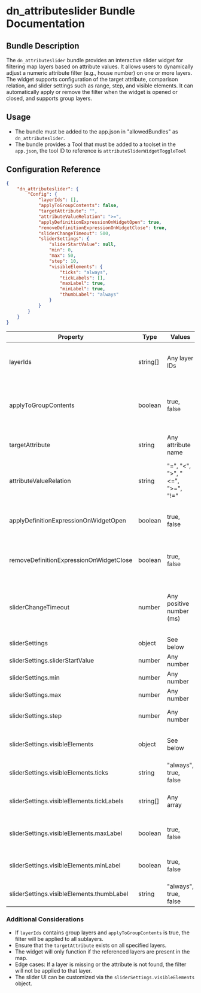 # dn_attributeslider Bundle Documentation

## Bundle Description
The `dn_attributeslider` bundle provides an interactive slider widget for filtering map layers based on attribute values. It allows users to dynamically adjust a numeric attribute filter (e.g., house number) on one or more layers. The widget supports configuration of the target attribute, comparison relation, and slider settings such as range, step, and visible elements. It can automatically apply or remove the filter when the widget is opened or closed, and supports group layers.

## Usage
- The bundle must be added to the app.json in "allowedBundles" as `dn_attributeslider`.
- The bundle provides a Tool that must be added to a toolset in the `app.json`, the tool ID to reference is `attributeSliderWidgetToggleTool`

## Configuration Reference

```json
{
    "dn_attributeslider": {
        "Config": {
            "layerIds": [],
            "applyToGroupContents": false,
            "targetAttribute": "",
            "attributeValueRelation": ">=",
            "applyDefinitionExpressionOnWidgetOpen": true,
            "removeDefinitionExpressionOnWidgetClose": true,
            "sliderChangeTimeout": 500,
            "sliderSettings": {
                "sliderStartValue": null,
                "min": 0,
                "max": 50,
                "step": 10,
                "visibleElements": {
                    "ticks": "always",
                    "tickLabels": [],
                    "maxLabel": true,
                    "minLabel": true,
                    "thumbLabel": "always"
                }
            }
        }
    }
}
```

| Property                                  | Type     | Values                          | Default  | Description                                                  |
|-------------------------------------------|----------|---------------------------------|----------|--------------------------------------------------------------|
| layerIds                                  | string[] | Any layer IDs                   | []       | List of layer IDs to which the slider filter will be applied |
| applyToGroupContents                      | boolean  | true, false                     | false    | Whether to apply the filter to all sublayers of group layers |
| targetAttribute                           | string   | Any attribute name              | ""       | The attribute field to filter on                             |
| attributeValueRelation                    | string   | "=", "<", ">", "<=", ">=", "!=" | ">="     | The comparison operator for the filter                       |
| applyDefinitionExpressionOnWidgetOpen     | boolean  | true, false                     | true     | Whether to apply the filter when the widget is opened        |
| removeDefinitionExpressionOnWidgetClose   | boolean  | true, false                     | true     | Whether to remove the filter when the widget is closed       |
| sliderChangeTimeout                       | number   | Any positive number (ms)        | 500      | Delay in milliseconds before applying the filter after slider value changes |
| sliderSettings                            | object   | See below                       |          | Settings for the slider UI                                   |
| sliderSettings.sliderStartValue           | number   | Any number                      | null     | Initial value of the slider                                  |
| sliderSettings.min                        | number   | Any number                      | 0        | Minimum slider value                                         |
| sliderSettings.max                        | number   | Any number                      | 50       | Maximum slider value                                         |
| sliderSettings.step                       | number   | Any number                      | 10       | Step size for slider increments                              |
| sliderSettings.visibleElements            | object   | See below                       |          | Controls which slider UI elements are visible                |
| sliderSettings.visibleElements.ticks      | string   | "always", true, false           | "always" | Whether to show tick marks                                   |
| sliderSettings.visibleElements.tickLabels | string[] | Any array                       | []       | Custom labels for ticks, add "" for spacing                  |
| sliderSettings.visibleElements.maxLabel   | boolean  | true, false                     | true     | Show label for maximum value                                 |
| sliderSettings.visibleElements.minLabel   | boolean  | true, false                     | true     | Show label for minimum value                                 |
| sliderSettings.visibleElements.thumbLabel | string   | "always", true, false           | "always" | Show value label on slider thumb                             |

### Additional Considerations
- If `layerIds` contains group layers and `applyToGroupContents` is true, the filter will be applied to all sublayers.
- Ensure that the `targetAttribute` exists on all specified layers.
- The widget will only function if the referenced layers are present in the map.
- Edge cases: If a layer is missing or the attribute is not found, the filter will not be applied to that layer.
- The slider UI can be customized via the `sliderSettings.visibleElements` object.
